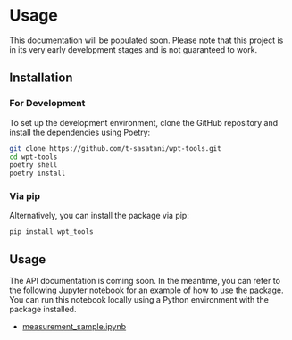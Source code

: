# Usage

This documentation will be populated soon. Please note that this project is in its very early development stages and is not guaranteed to work.

## Installation

### For Development

To set up the development environment, clone the GitHub repository and install the dependencies using Poetry:
```bash
git clone https://github.com/t-sasatani/wpt-tools.git
cd wpt-tools
poetry shell
poetry install
```

### Via pip
Alternatively, you can install the package via pip:
```
pip install wpt_tools
```

## Usage
The API documentation is coming soon. In the meantime, you can refer to the following Jupyter notebook for an example of how to use the package. You can run this notebook locally using a Python environment with the package installed.
- [measurement_sample.ipynb](https://github.com/t-sasatani/wpt-tools/blob/main/examples/measurement_sample.ipynb)